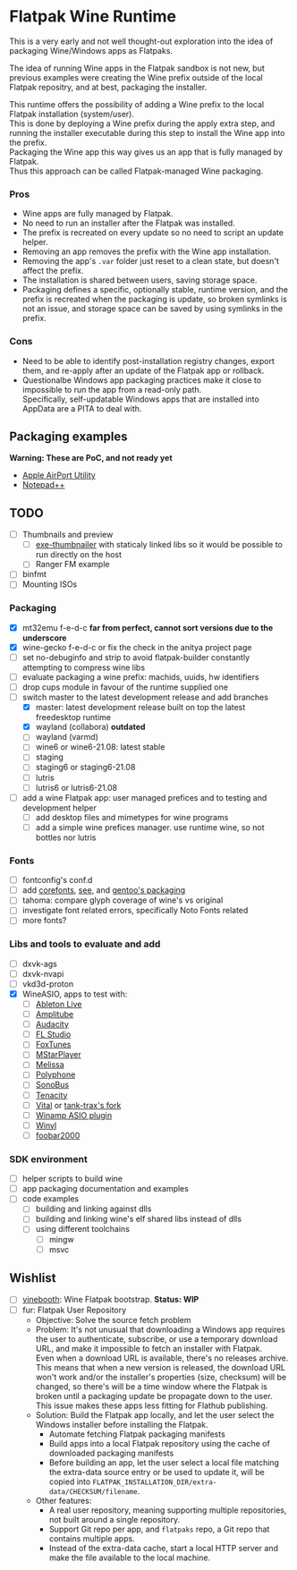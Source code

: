 # Flatpak Wine Runtime

This is a very early and not well thought-out exploration into the idea of packaging Wine/Windows
apps as Flatpaks.

The idea of running Wine apps in the Flatpak sandbox is not new, but previous examples were creating
the Wine prefix outside of the local Flatpak repositry, and at best, packaging the installer.  

This runtime offers the possibility of adding a Wine prefix to the local Flatpak installation
(system/user).  
This is done by deploying a Wine prefix during the apply extra step, and running the installer
executable during this step to install the Wine app into the prefix.  
Packaging the Wine app this way gives us an app that is fully managed by Flatpak.  
Thus this approach can be called Flatpak-managed Wine packaging.

### Pros

* Wine apps are fully managed by Flatpak.
* No need to run an installer after the Flatpak was installed.
* The prefix is recreated on every update so no need to script an update helper.
* Removing an app removes the prefix with the Wine app installation.
* Removing the app's `.var` folder just reset to a clean state, but doesn't affect the prefix.
* The installation is shared between users, saving storage space.
* Packaging defines a specific, optionally stable, runtime version, and the prefix is recreated
  when the packaging is update, so broken symlinks is not an issue, and storage space can be saved
  by using symlinks in the prefix.

### Cons

* Need to be able to identify post-installation registry changes, export them, and re-apply after
  an update of the Flatpak app or rollback.
* Questionalbe Windows app packaging practices make it close to impossible to run the app from
  a read-only path.  
  Specifically, self-updatable Windows apps that are installed into AppData are a PITA to deal with.

## Packaging examples

**Warning: These are PoC, and not ready yet**

* [Apple AirPort Utility](https://github.com/tinywrkb/flatpaks/tree/master/com.apple.airport-utility)
* [Notepad++](https://github.com/tinywrkb/flatpaks/tree/master/org.notepad_plus_plus.notepadpp)


## TODO

* [ ] Thumbnails and preview
  * [ ] [exe-thumbnailer](https://github.com/exe-thumbnailer/exe-thumbnailer) with staticaly linked
        libs so it would be possible to run directly on the host
  * [ ] Ranger FM example
* [ ] binfmt
* [ ] Mounting ISOs

### Packaging
* [x] mt32emu f-e-d-c **far from perfect, cannot sort versions due to the underscore**
* [x] wine-gecko f-e-d-c or fix the check in the anitya project page
* [ ] set no-debuginfo and strip to avoid flatpak-builder constantly attempting to compress wine libs
* [ ] evaluate packaging a wine prefix: machids, uuids, hw identifiers
* [ ] drop cups module in favour of the runtime supplied one
* [ ] switch master to the latest development release and add branches
  * [x] master: latest development release built on top the latest freedesktop runtime
  * [x] wayland (collabora) **outdated**
  * [ ] wayland (varmd)
  * [ ] wine6 or wine6-21.08: latest stable
  * [ ] staging
  * [ ] staging6 or staging6-21.08
  * [ ] lutris
  * [ ] lutris6 or lutris6-21.08
* [ ] add a wine Flatpak app: user managed prefices and to testing and development helper
  * [ ] add desktop files and mimetypes for wine programs
  * [ ] add a simple wine prefices manager. use runtime wine, so not bottles nor lutris

### Fonts
* [ ] fontconfig's conf.d
* [ ] add [corefonts](http://corefonts.sourceforge.net/), [see](https://en.wikipedia.org/wiki/Core_fonts_for_the_Web), and [gentoo's packaging](https://packages.gentoo.org/packages/media-fonts/corefonts)
* [ ] tahoma: compare glyph coverage of wine's vs original
* [ ] investigate font related errors, specifically Noto Fonts related
* [ ] more fonts?

### Libs and tools to evaluate and add
* [ ] dxvk-ags
* [ ] dxvk-nvapi
* [ ] vkd3d-proton
* [x] WineASIO, apps to test with:
  * [ ] [Ableton Live](https://www.ableton.com/en/trial/)
  * [ ] [Amplitube](https://www.ikmultimedia.com/products/amplitube4/)
  * [ ] [Audacity](https://www.audacityteam.org/)
  * [ ] [FL Studio](https://www.image-line.com/fl-studio-download/)
  * [ ] [FoxTunes](https://github.com/Raimusoft/FoxTunes)
  * [ ] [MStarPlayer](https://github.com/ServiusHack/MStarPlayer)
  * [ ] [Melissa](https://github.com/mosynthkey/Melissa)
  * [ ] [Polyphone](https://www.polyphone-soundfonts.com/)
  * [ ] [SonoBus](https://www.sonobus.net/)
  * [ ] [Tenacity](https://tenacityaudio.org/)
  * [ ] [Vital](https://github.com/mtytel/vital) or [tank-trax's fork](https://github.com/tank-trax/vital/tree/vitality+minus-1.0.6-win)
  * [ ] [Winamp ASIO plugin](https://sourceforge.net/projects/winamp-asio-plugin/)
  * [ ] [Winyl](https://winyl-player.github.io/)
  * [ ] [foobar2000](https://www.foobar2000.org/)

### SDK environment
* [ ] helper scripts to build wine
* [ ] app packaging documentation and examples
* [ ] code examples
  * [ ] building and linking against dlls
  * [ ] building and linking wine's elf shared libs instead of dlls
  * [ ] using different toolchains
    * [ ] mingw
    * [ ] msvc

## Wishlist

* [ ] [vinebooth](https://github.com/tinywrkb/vinebooth): Wine Flatpak bootstrap. **Status: WIP**
* [ ] fur: Flatpak User Repository
  * Objective: Solve the source fetch problem
  * Problem: It's not unusual that downloading a Windows app requires the user to authenticate,
    subscribe, or use a temporary download URL, and make it impossible to fetch an installer
    with Flatpak.  
    Even when a download URL is available, there's no releases archive. This means that when a new
    version is released, the download URL won't work and/or the installer's properties (size, checksum)
    will be changed, so there's will be a time window where the Flatpak is broken until a packaging
    update be propagate down to the user.  
    This issue makes these apps less fitting for Flathub publishing.
  * Solution: Build the Flatpak app locally, and let the user select the Windows installer before
    installing the Flatpak.
    * Automate fetching Flatpak packaging manifests
    * Build apps into a local Flatpak repository using the cache of downloaded packaging manifests
    * Before building an app, let the user select a local file matching the extra-data source entry
      or be used to update it, will be copied into `FLATPAK_INSTALLATION_DIR/extra-data/CHECKSUM/filename`.
  * Other features:
    * A real user repository, meaning supporting multiple repositories, not built around a single
      repository.
    * Support Git repo per app, and `flatpaks` repo, a Git repo that contains multiple apps.
    * Instead of the extra-data cache, start a local HTTP server and make the file available to
      the local machine.
